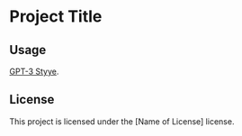# Project Title

## Usage

[GPT-3 Styye](https://github.com/jjwwcc/gpt).

## License

This project is licensed under the [Name of License] license.